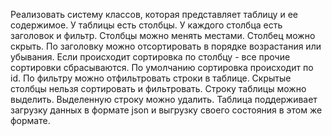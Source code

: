 Реализовать систему классов, которая представляет таблицу и ее содержимое. У таблицы есть столбцы. У каждого столбца 
есть заголовок и фильтр. Столбцы можно менять местами. Столбец можно скрыть. По заголовку можно отсортировать в порядке 
возрастания или убывания. Если происходит сортировка по столбцу - все прочие сортировки сбрасываются. По умолчанию 
сортировка происходит по id. По фильтру можно отфильтровать строки в таблице. Скрытые столбцы нельзя сортировать и 
фильтровать. Строку таблицы можно выделить. Выделенную строку можно удалить. Таблица поддерживает загрузку данных в 
формате json и выгрузку своего состояния в этом же формате.